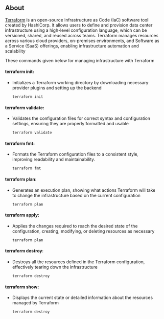 ## About
[Terraform](https://developer.hashicorp.com/terraform?product_intent=terraform) is an open-source Infrastructure as Code (IaC) software tool created by HashiCorp. It allows users to define and provision data center infrastructure using a high-level configuration language, which can be versioned, shared, and reused across teams. Terraform manages resources across various cloud providers, on-premises environments, and Software as a Service (SaaS) offerings, enabling infrastructure automation and scalability

These commands given below for managing infrastructure with Terraform

#### terraform init:
- Initializes a Terraform working directory by downloading necessary provider plugins and setting up the backend
  ```
  terraform init
  ```

#### terraform validate: 
- Validates the configuration files for correct syntax and configuration settings, ensuring they are properly formatted and usable
  ```
  terraform validate
  ```
#### terraform fmt:
- Formats the Terraform configuration files to a consistent style, improving readability and maintainability.
  ```
  terraform fmt
  ```
#### terraform plan: 
- Generates an execution plan, showing what actions Terraform will take to change the infrastructure based on the current configuration
  ```
  terraform plan
  ```

#### terraform apply: 
- Applies the changes required to reach the desired state of the configuration, creating, modifying, or deleting resources as necessary
  ```
  terraform plan
  ```

#### terraform destroy:
- Destroys all the resources defined in the Terraform configuration, effectively tearing down the infrastructure
  ```
  terraform destroy
  ```

#### terraform show: 
- Displays the current state or detailed information about the resources managed by Terraform
  ```
  terraform destroy
  ```
